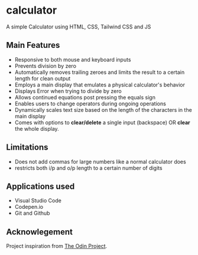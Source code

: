 # calculator

A simple Calculator using HTML, CSS, Tailwind CSS and JS

## Main Features
* Responsive to both mouse and keyboard inputs
* Prevents division by zero
* Automatically removes trailing zeroes and limits the result to a certain length for clean output
* Employs a main display that emulates a physical calculator's behavior
* Displays Error when trying to divide by zero
* Allows continued equations post pressing the equals sign
* Enables users to change operators during ongoing operations
* Dynamically scales text size based on the length of the characters in the main display
* Comes with options to __clear/delete__ a single input (backspace) OR __clear__ the whole display.

## Limitations
* Does not add commas for large numbers like a normal calculator does
* restricts both i/p and o/p length to a certain number of digits

## Applications used
* Visual Studio Code
* Codepen.io
* Git and Github

## Acknowlegement

Project inspiration from [The Odin Project](https://www.theodinproject.com/home).
